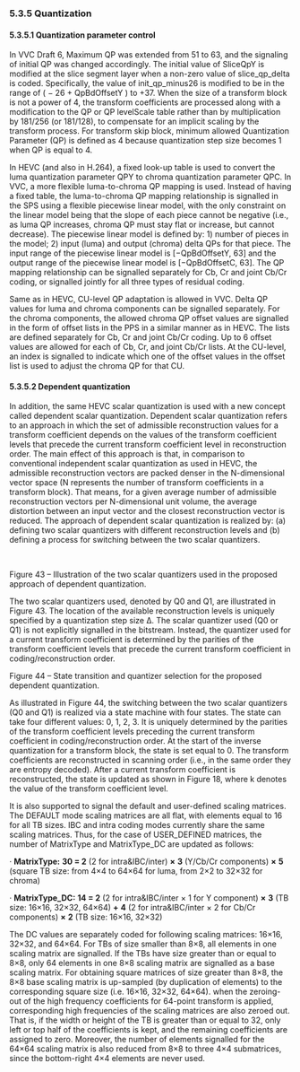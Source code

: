 ### 5.3.5    Quantization

#### 5.3.5.1 Quantization parameter control 

In VVC Draft 6, Maximum QP was extended from 51 to 63, and the signaling of initial QP was changed accordingly. The initial value of SliceQpY is modified at the slice segment layer when a non-zero value of slice_qp_delta is coded. Specifically, the value of init_qp_minus26 is modified to be in the range of ( − 26 + QpBdOffsetY ) to +37. When the size of a transform block is not a power of 4, the transform coefficients are processed along with a modification to the QP or QP levelScale table rather than by multiplication by 181/256 (or 181/128), to compensate for an implicit scaling by the transform process. For transform skip block, minimum allowed Quantization Parameter (QP) is defined as 4 because quantization step size becomes 1 when QP is equal to 4.

In HEVC (and also in H.264), a fixed look-up table is used to convert the luma quantization parameter QPY to chroma quantization parameter QPC. In VVC, a more flexible luma-to-chroma QP mapping is used. Instead of having a fixed table, the luma-to-chroma QP mapping relationship is signalled in the SPS using a flexible piecewise linear model, with the only constraint on the linear model being that the slope of each piece cannot be negative (i.e., as luma QP increases, chroma QP must stay flat or increase, but cannot decrease). The piecewise linear model is defined by: 1) number of pieces in the model; 2) input (luma) and output (chroma) delta QPs for that piece. The input range of the piecewise linear model is [−QpBdOffsetY, 63] and the output range of the piecewise linear model is [−QpBdOffsetC, 63]. The QP mapping relationship can be signalled separately for Cb, Cr and joint Cb/Cr coding, or signalled jointly for all three types of residual coding. 

Same as in HEVC, CU-level QP adaptation is allowed in VVC. Delta QP values for luma and chroma components can be signalled separately. For the chroma components, the allowed chroma QP offset values are signalled in the form of offset lists in the PPS in a similar manner as in HEVC. The lists are defined separately for Cb, Cr and joint Cb/Cr coding. Up to 6 offset values are allowed for each of Cb, Cr, and joint Cb/Cr lists. At the CU-level, an index is signalled to indicate which one of the offset values in the offset list is used to adjust the chroma QP for that CU. 

#### 5.3.5.2 Dependent quantization 

In addition, the same HEVC scalar quantization is used with a new concept called dependent scalar quantization. Dependent scalar quantization refers to an approach in which the set of admissible reconstruction values for a transform coefficient depends on the values of the transform coefficient levels that precede the current transform coefficient level in reconstruction order. The main effect of this approach is that, in comparison to conventional independent scalar quantization as used in HEVC, the admissible reconstruction vectors are packed denser in the N-dimensional vector space (N represents the number of transform coefficients in a transform block). That means, for a given average number of admissible reconstruction vectors per N-dimensional unit volume, the average distortion between an input vector and the closest reconstruction vector is reduced. The approach of dependent scalar quantization is realized by: (a) defining two scalar quantizers with different reconstruction levels and (b) defining a process for switching between the two scalar quantizers.

 

​                               

Figure 43 – Illustration of the two scalar quantizers used in the proposed approach of dependent quantization.

The two scalar quantizers used, denoted by Q0 and Q1, are illustrated in Figure 43. The location of the available reconstruction levels is uniquely specified by a quantization step size Δ. The scalar quantizer used (Q0 or Q1) is not explicitly signalled in the bitstream. Instead, the quantizer used for a current transform coefficient is determined by the parities of the transform coefficient levels that precede the current transform coefficient in coding/reconstruction order.

 

 

Figure 44 – State transition and quantizer selection for the proposed dependent quantization.

 

As illustrated in Figure 44, the switching between the two scalar quantizers (Q0 and Q1) is realized via a state machine with four states. The state can take four different values: 0, 1, 2, 3. It is uniquely determined by the parities of the transform coefficient levels preceding the current transform coefficient in coding/reconstruction order. At the start of the inverse quantization for a transform block, the state is set equal to 0. The transform coefficients are reconstructed in scanning order (i.e., in the same order they are entropy decoded). After a current transform coefficient is reconstructed, the state is updated as shown in Figure 18, where k denotes the value of the transform coefficient level.

It is also supported to signal the default and user-defined scaling matrices. The DEFAULT mode scaling matrices are all flat, with elements equal to 16 for all TB sizes. IBC and intra coding modes currently share the same scaling matrices. Thus, for the case of USER_DEFINED matrices, the number of MatrixType and MatrixType_DC are updated as follows:

·     **MatrixType:** **30 = 2** (2 for intra&IBC/inter) **×** **3** (Y/Cb/Cr components) **×** **5** (square TB size: from 4×4 to 64×64 for luma, from 2×2 to 32×32 for chroma)

·     **MatrixType_DC:** **14 = 2** (2 for intra&IBC/inter × 1 for Y component) **×** **3** (TB size: 16×16, 32×32, 64×64) **+** **4** (2 for intra&IBC/inter × 2 for Cb/Cr components) **×** **2** (TB size: 16×16, 32×32)

The DC values are separately coded for following scaling matrices: 16×16, 32×32, and 64×64. For TBs of size smaller than 8×8, all elements in one scaling matrix are signalled. If the TBs have size greater than or equal to 8×8, only 64 elements in one 8×8 scaling matrix are signalled as a base scaling matrix. For obtaining square matrices of size greater than 8×8, the 8×8 base scaling matrix is up-sampled (by duplication of elements) to the corresponding square size (i.e. 16×16, 32×32, 64×64). when the zeroing-out of the high frequency coefficients for 64-point transform is applied, corresponding high frequencies of the scaling matrices are also zeroed out. That is, if the width or height of the TB is greater than or equal to 32, only left or top half of the coefficients is kept, and the remaining coefficients are assigned to zero. Moreover, the number of elements signalled for the 64×64 scaling matrix is also reduced from 8×8 to three 4×4 submatrices, since the bottom-right 4×4 elements are never used.

####  